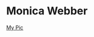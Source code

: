 # Monica Webber

[My Pic](file:///Users/mwebber1/Desktop/Photo%20on%201-5-16%20at%2011.04%20AM.jpg)

<ing src="" />
